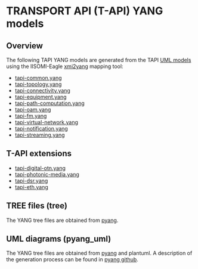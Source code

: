 # TRANSPORT API (T-API) YANG models

## Overview

The following TAPI YANG models are generated from the TAPI [UML models](https://github.com/OpenNetworkingFoundation/TAPI/tree/develop/UML) using the IISOMI-Eagle [xmi2yang](https://github.com/OpenNetworkingFoundation/EAGLE-Open-Model-Profile-and-Tools/tree/ToolChain/UmlYangTools/xmi2yang) mapping tool:

- [tapi-common.yang](tapi-common.yang)
- [tapi-topology.yang](tapi-topology.yang)
- [tapi-connectivity.yang](tapi-connectivity.yang)
- [tapi-equipment.yang](tapi-equipment.yang)
- [tapi-path-computation.yang](tapi-path-computation.yang)
- [tapi-oam.yang](tapi-oam.yang)
- [tapi-fm.yang](tapi-fm.yang)
- [tapi-virtual-network.yang](tapi-virtual-network.yang)
- [tapi-notification.yang](tapi-notification.yang)
- [tapi-streaming.yang](tapi-streaming.yang)

## T-API extensions
- [tapi-digital-otn.yang](tapi-digital-otn.yang)
- [tapi-photonic-media.yang](tapi-photonic-media.yang)
- [tapi-dsr.yang](tapi-dsr.yang)
- [tapi-eth.yang](tapi-eth.yang)

## TREE files (tree)
The YANG tree files are obtained from [pyang](https://github.com/mbj4668/pyang).

## UML diagrams (pyang_uml)
The YANG tree files are obtained from [pyang](https://github.com/mbj4668/pyang) and plantuml. 
A description of the generation process can be found in [pyang github](https://github.com/mbj4668/pyang/wiki/UMLOutput).

